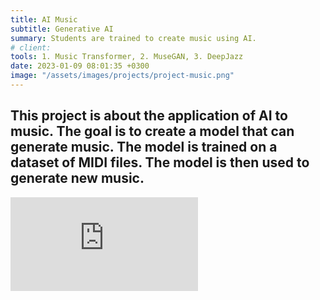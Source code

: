 ```yaml
---
title: AI Music
subtitle: Generative AI
summary: Students are trained to create music using AI.
# client:
tools: 1. Music Transformer, 2. MuseGAN, 3. DeepJazz
date: 2023-01-09 08:01:35 +0300
image: "/assets/images/projects/project-music.png"
---
```


## This project is about the application of AI to music. The goal is to create a model that can generate music. The model is trained on a dataset of MIDI files. The model is then used to generate new music.

<p><iframe src="https://www.youtube.com/embed/Tv2TuWGf4p0" loading="lazy" frameborder="0" allowfullscreen></iframe></p>
